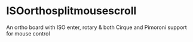 # ISOorthosplitmousescroll
 An ortho board with ISO enter, rotary & both Cirque and Pimoroni support for mouse control
